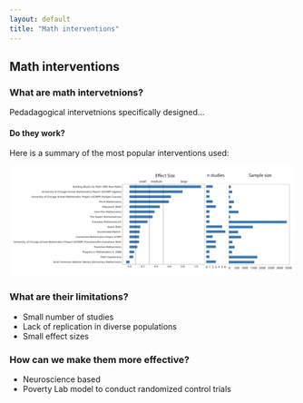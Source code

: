 ```yaml
---
layout: default
title: "Math interventions"
---
```

## Math interventions

### What are math intervetnions? 
Pedadagogical intervetnions specifically designed...

#### Do they work?
Here is a summary of the most popular interventions used:


<img src="math_interventions.png" width="1000">

### What are their limitations?
* Small number of studies
* Lack of replication in diverse populations
* Small effect sizes

### How can we make them more effective?
* Neuroscience based
* Poverty Lab model to conduct randomized control trials
